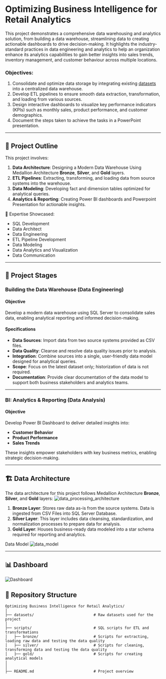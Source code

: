 
# Optimizing Business Intelligence for Retail Analytics
 
This project demonstrates a comprehensive data warehousing and analytics solution, from building a data warehouse, streamlining data to creating actionable dashboards to drive decision-making. It highlights the industry-standard practices in data engineering and analytics to help an organization enhance its analytics capabilities to gain better insights into sales trends, inventory 
management, and customer behaviour across multiple locations.

### Objectives:
1. Consolidate and optimize data storage by integrating existing [datasets](datasets/) into a centralized data warehouse.
2. Develop ETL pipelines to ensure smooth data extraction, transformation, and loading from various sources.
3. Design interactive dashboards to visualize key performance indicators (KPIs) such as monthly sales, product performance, and customer demographics.
4. Document the steps taken to achieve the tasks in a PowerPoint presentation.

---
## 📖 Project Outline

This project involves:

1. **Data Architecture**: Designing a Modern Data Warehouse Using Medallion Architecture **Bronze**, **Silver**, and **Gold** layers.
2. **ETL Pipelines**: Extracting, transforming, and loading data from source systems into the warehouse.
3. **Data Modeling**: Developing fact and dimension tables optimized for analytical queries.
4. **Analytics & Reporting**: Creating Power BI dashboards and Powerpoint Presentation for actionable insights.

🎯 Expertise Showcased:
- SQL Development
- Data Architect
- Data Engineering  
- ETL Pipeline Development  
- Data Modeling  
- Data Analytics and Visualization
- Data Communication

---

## 🚀 Project Stages

### Building the Data Warehouse (Data Engineering)

#### Objective
Develop a modern data warehouse using SQL Server to consolidate sales data, enabling analytical reporting and informed decision-making.

#### Specifications
- **Data Sources**: Import data from two source systems provided as CSV files.
- **Data Quality**: Cleanse and resolve data quality issues prior to analysis.
- **Integration**: Combine sources into a single, user-friendly data model designed for analytical queries.
- **Scope**: Focus on the latest dataset only; historization of data is not required.
- **Documentation**: Provide clear documentation of the data model to support both business stakeholders and analytics teams.

---

### BI: Analytics & Reporting (Data Analysis)

#### Objective
Develop Power BI Dashboard to deliver detailed insights into:
- **Customer Behavior**
- **Product Performance**
- **Sales Trends**

These insights empower stakeholders with key business metrics, enabling strategic decision-making.  

---
## 🏗️ Data Architecture

The data architecture for this project follows Medallion Architecture **Bronze**, **Silver**, and **Gold** layers:
![data_processing_architecture](https://github.com/user-attachments/assets/81aabff0-84f0-4a9e-a351-ce6401a81af6)

1. **Bronze Layer**: Stores raw data as-is from the source systems. Data is ingested from CSV Files into SQL Server Database.
2. **Silver Layer**: This layer includes data cleansing, standardization, and normalization processes to prepare data for analysis.
3. **Gold Layer**: Houses business-ready data modeled into a star schema required for reporting and analytics.

Data Model
![data_model](https://github.com/user-attachments/assets/ea40203c-cf3d-4757-845f-4853b66f3972)


---
## 📊 Dashboard
![Dashboard](https://github.com/user-attachments/assets/aeb75da9-a886-44f3-95c2-9e04a91bc6e0)

## 📂 Repository Structure
```
Optimizing Business Intelligence for Retail Analytics/
│
├── datasets/                           # Raw datasets used for the project
│
├── scripts/                            # SQL scripts for ETL and transformations
│   ├── bronze/                         # Scripts for extracting, loading raw data and testing the data quality
│   ├── silver/                         # Scripts for cleaning, transforming data and testing the data quality
│   ├── gold/                           # Scripts for creating analytical models
│
│
├── README.md                           # Project overview
```
